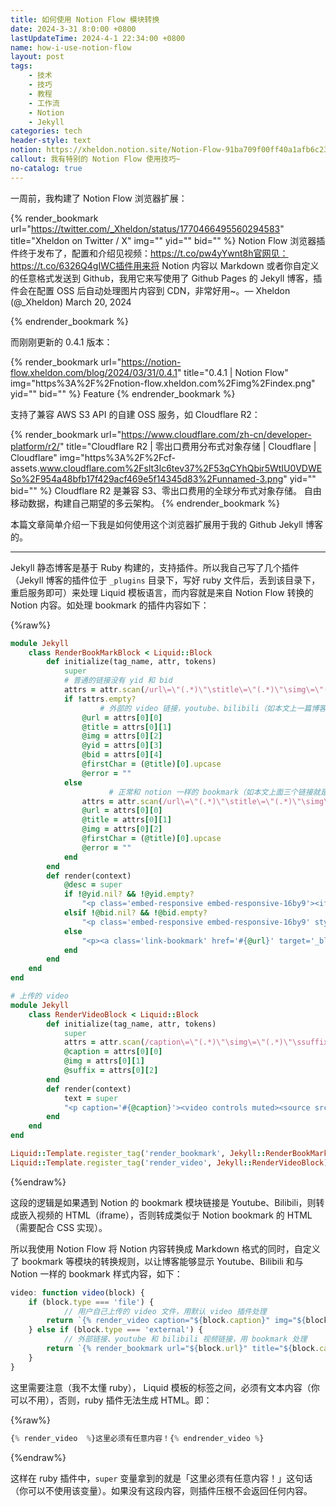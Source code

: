 ```yaml
---
title: 如何使用 Notion Flow 模块转换
date: 2024-3-31 8:0:00 +0800
lastUpdateTime: 2024-4-1 22:34:00 +0800
name: how-i-use-notion-flow
layout: post
tags: 
    - 技术
    - 技巧
    - 教程
    - 工作流
    - Notion
    - Jekyll
categories: tech
header-style: text
notion: https://xheldon.notion.site/Notion-Flow-91ba709f00ff40a1afb6c23195d87fb3?pvs=4
callout: 我有特别的 Notion Flow 使用技巧~
no-catalog: true
---
```

    
一周前，我构建了 Notion Flow 浏览器扩展：

{% render_bookmark url="https://twitter.com/_Xheldon/status/1770466495560294583" title="Xheldon on Twitter / X" img="" yid="" bid="" %}
Notion Flow 浏览器插件终于发布了，配置和介绍见视频：https://t.co/pw4yYwnt8h官网见：https://t.co/6326Q4gIWC插件用来将 Notion 内容以 Markdown 或者你自定义的任意格式发送到 Github，我用它来写使用了 Github Pages 的 Jekyll 博客，插件会在配置 OSS 后自动处理图片内容到 CDN，非常好用~。— Xheldon (@_Xheldon) March 20, 2024



{% endrender_bookmark %}


而刚刚更新的 0.4.1 版本：

{% render_bookmark url="https://notion-flow.xheldon.com/blog/2024/03/31/0.4.1" title="0.4.1 | Notion Flow" img="https%3A%2F%2Fnotion-flow.xheldon.com%2Fimg%2Findex.png" yid="" bid="" %}
Feature
{% endrender_bookmark %}


支持了兼容 AWS S3 API 的自建 OSS 服务，如 Cloudflare R2：

{% render_bookmark url="https://www.cloudflare.com/zh-cn/developer-platform/r2/" title="Cloudflare R2 | 零出口费用分布式对象存储 | Cloudflare | Cloudflare" img="https%3A%2F%2Fcf-assets.www.cloudflare.com%2Fslt3lc6tev37%2F53qCYhQbir5WtIU0VDWESo%2F954a48bfb17f429acf469e5f14345d83%2Funnamed-3.png" yid="" bid="" %}
Cloudflare R2 是兼容 S3、零出口费用的全球分布式对象存储。 自由移动数据，构建自己期望的多云架构。
{% endrender_bookmark %}


本篇文章简单介绍一下我是如何使用这个浏览器扩展用于我的 Github Jekyll 博客的。

---

Jekyll 静态博客是基于 Ruby 构建的，支持插件。所以我自己写了几个插件（Jekyll 博客的插件位于 `_plugins` 目录下，写好 ruby 文件后，丢到该目录下，重启服务即可）来处理 Liquid 模板语言，而内容就是来自 Notion Flow 转换的 Notion 内容。如处理 bookmark 的插件内容如下：

{%raw%}

```ruby
module Jekyll
    class RenderBookMarkBlock < Liquid::Block
        def initialize(tag_name, attr, tokens)
            super
            # 普通的链接没有 yid 和 bid
            attrs = attr.scan(/url\=\"(.*)\"\stitle\=\"(.*)\"\simg\=\"(.*)\"\syid\=\"(.*)\"\sbid\=\"(.*)\"/)
            if !attrs.empty?
		            # 外部的 video 链接，youtube、bilibili（如本文上一篇博客就是）
                @url = attrs[0][0]
                @title = attrs[0][1]
                @img = attrs[0][2]
                @yid = attrs[0][3]
                @bid = attrs[0][4]
                @firstChar = (@title)[0].upcase
                @error = ""
            else
			          # 正常和 notion 一样的 bookmark（如本文上面三个链接就是）
                attrs = attr.scan(/url\=\"(.*)\"\stitle\=\"(.*)\"\simg\=\"(.*)\"/)
                @url = attrs[0][0]
                @title = attrs[0][1]
                @img = attrs[0][2]
                @firstChar = (@title)[0].upcase
                @error = ""
            end
        end
        def render(context)
            @desc = super
            if !@yid.nil? && !@yid.empty?
                "<p class='embed-responsive embed-responsive-16by9'><iframe src='https://www.youtube.com/embed/#{@yid}?rel=0' title='YouTube video player' frameborder='0' allow='accelerometer; autoplay; clipboard-write; encrypted-media; gyroscope; picture-in-picture' allowfullscreen></iframe></p>"
            elsif !@bid.nil? && !@bid.empty?
                "<p class='embed-responsive embed-responsive-16by9' style='border-bottom: 1px solid #ddd;'><iframe src='//player.bilibili.com/player.html?bvid=#{@bid}&high_quality=1&as_wide=1' scrolling='no' border='0' frameborder='no' framespacing='0' allowfullscreen></iframe></p>"
            else
                "<p><a class='link-bookmark' href='#{@url}' target='_blank'><span data-bookmark-img='#{@img}' data-bookmark-title='#{@firstChar}'><img src='#{@img}'/></span><span><span>#{@title}</span><span>#{@desc}</span><span>#{@url}</span></span></a></p>"
            end
        end
    end
end

# 上传的 video
module Jekyll
    class RenderVideoBlock < Liquid::Block
        def initialize(tag_name, attr, tokens)
            super
            attrs = attr.scan(/caption\=\"(.*)\"\simg\=\"(.*)\"\ssuffix\=\"(.*)\"/)
            @caption = attrs[0][0]
            @img = attrs[0][1]
            @suffix = attrs[0][2]
        end
        def render(context)
            text = super
            "<p caption='#{@caption}'><video controls muted><source src='#{@img}' type='video/#{@suffix}' /></video></p>"
        end
    end
end

Liquid::Template.register_tag('render_bookmark', Jekyll::RenderBookMarkBlock)
Liquid::Template.register_tag('render_video', Jekyll::RenderVideoBlock)
```

{%endraw%}

这段的逻辑是如果遇到 Notion 的 bookmark 模块链接是 Youtube、Bilibili，则转成嵌入视频的 HTML（iframe），否则转成类似于 Notion bookmark 的 HTML（需要配合 CSS 实现）。

所以我使用 Notion Flow 将 Notion 内容转换成 Markdown 格式的同时，自定义了 bookmark 等模块的转换规则，以让博客能够显示 Youtube、Bilibili 和与 Notion 一样的 bookmark 样式内容，如下：

```javascript
video: function video(block) {
	if (block.type === 'file') {
			// 用户自己上传的 video 文件，用默认 video 插件处理
	    return `{% render_video caption="${block.caption}" img="${block.url}" suffix="${block.suffix}" %}\n![${block.caption}](${block.url})\n{% endrender_video %}\n`;
	} else if (block.type === 'external') {
			// 外部链接、youtube 和 bilibili 视频链接，用 bookmark 处理
	    return `{% render_bookmark url="${block.url}" title="${block.caption || ''}" img="" yid="${block.yid}" bid="${block.bid}" %}{% endrender_bookmark %}\n`;
	}
}
```

这里需要注意（我不太懂 ruby）， Liquid 模板的标签之间，必须有文本内容（你可以不用），否则，ruby 插件无法生成 HTML。即：

{%raw%}
```javascript
{% render_video  %}这里必须有任意内容！{% endrender_video %}
```
{%endraw%}

这样在 ruby 插件中，`super` 变量拿到的就是「这里必须有任意内容！」这句话（你可以不使用该变量）。如果没有这段内容，则插件压根不会返回任何内容。
